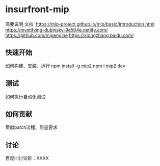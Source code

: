 # insurfront-mip
简要说明
文档:
https://mip-project.github.io/mip/basic/introduction.html
https://mystifying-dubinsky-9e504e.netlify.com/
https://github.com/mipengine
https://xiongzhang.baidu.com/

## 快速开始
如何构建、安装、运行
npm install -g mip2
npm i
mip2 dev

## 测试
如何执行自动化测试

## 如何贡献
贡献patch流程、质量要求

## 讨论
百度Hi讨论群：XXXX

